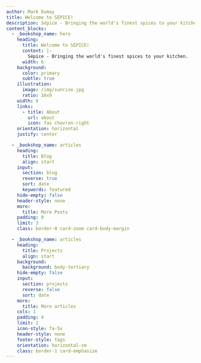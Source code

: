 ```yaml
---
author: Mark Dumay
title: Welcome to SÉPICE!
description: Sépice - Bringing the world's finest spices to your kitchen. We meticulously source rare single-origin, high-quality, authentic spices and craft unique blends to unlock new depths of flavor in your cooking. Discover new flavors and elevate your home cooking with our curated selection. Shop our full range online and have premium spices delivered right to your door.
content_blocks:
  - _bookshop_name: hero
    heading:
      title: Welcome to SÉPICE!
      content: |-
        Sépice - Bringing the world's finest spices to your kitchen.
      width: 6
    background:
      color: primary
      subtle: true
    illustration:
      image: /img/sunrise.jpg
      ratio: 16x9
    width: 8
    links:
      - title: About
        url: about
        icon: fas chevron-right
    orientation: horizontal
    justify: center

  - _bookshop_name: articles
    heading:
      title: Blog
      align: start
    input:
      section: blog
      reverse: true
      sort: date
      keywords: featured
    hide-empty: false
    header-style: none
    more:
      title: More Posts
    padding: 0
    limit: 3
    class: border-0 card-zoom card-body-margin

  - _bookshop_name: articles
    heading:
      title: Projects
      align: start
    background:
      background: body-tertiary
    hide-empty: false
    input:
      section: projects
      reverse: false
      sort: date
    more:
      title: More articles
    cols: 1
    padding: 4
    limit: 2
    icon-style: fa-5x
    header-style: none
    footer-style: tags
    orientation: horizontal-sm
    class: border-1 card-emphasize
---
```

